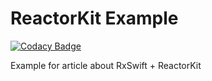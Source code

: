# ReactorKit Example

[![Codacy Badge](https://api.codacy.com/project/badge/Grade/b0683acdf28645a481364987adb0322f)](https://app.codacy.com/app/pav.gre4ixin/ReactorKitExample?utm_source=github.com&utm_medium=referral&utm_content=gre4ixin/ReactorKitExample&utm_campaign=Badge_Grade_Dashboard)

Example for article about RxSwift + ReactorKit
